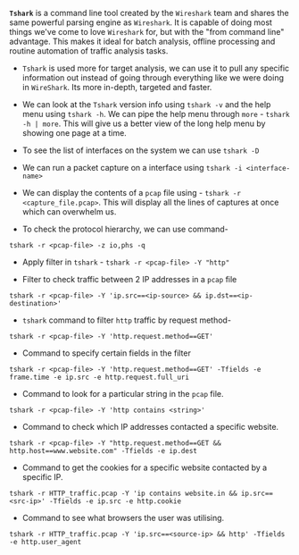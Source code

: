 
**`Tshark`** is a command line tool created by the `Wireshark` team and shares the same powerful parsing engine as `Wireshark`. It is capable of doing most things we've come to love `Wireshark` for, but with the "from command line" advantage. This makes it ideal for batch analysis, offline processing and routine automation of traffic analysis tasks.

- `Tshark` is used more for target analysis, we can use it to pull any specific information out instead of going through everything like we were doing in `WireShark`. Its more in-depth, targeted and faster. 

- We can look at the `Tshark` version info using `tshark -v` and the help menu using `tshark -h`. We can pipe the help menu through `more` - `tshark -h | more`. This will give us a better view of the long help menu by showing one page at a time.

- To see the list of interfaces on the system we can use `tshark -D`

- We can run a packet capture on a interface using `tshark -i <interface-name>`

- We can display the contents of a `pcap` file using - `tshark -r <capture_file.pcap>`. This will display all the lines of captures at once which can overwhelm us.  

- To check the protocol hierarchy, we can use command-
```
tshark -r <pcap-file> -z io,phs -q
```

- Apply filter in `tshark` - `tshark -r <pcap-file> -Y "http"`

- Filter to check traffic between 2 IP addresses in a `pcap` file 
```
tshark -r <pcap-file> -Y 'ip.src==<ip-source> && ip.dst==<ip-destination>'
```

- `tshark` command to filter `http` traffic by request method-
```
tshark -r <pcap-file> -Y 'http.request.method==GET'
```

- Command to specify certain fields in the filter
```
tshark -r <pcap-file> -Y 'http.request.method==GET' -Tfields -e frame.time -e ip.src -e http.request.full_uri
```

- Command to look for a particular string in the `pcap` file.
```
tshark -r <pcap-file> -Y 'http contains <string>'
```

- Command to check which IP addresses contacted a specific website.
```
tshark -r <pcap-file> -Y "http.request.method==GET && http.host==www.website.com" -Tfields -e ip.dest
```

- Command to get the cookies for a specific website contacted by a specific IP.
```
tshark -r HTTP_traffic.pcap -Y 'ip contains website.in && ip.src==<src-ip>' -Tfields -e ip.src -e http.cookie
```

- Command to see what browsers the user was utilising.
```
tshark -r HTTP_traffic.pcap -Y 'ip.src==<source-ip> && http' -Tfields -e http.user_agent
```
